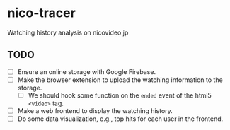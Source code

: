 # nico-tracer
Watching history analysis on nicovideo.jp

## TODO
* [ ] Ensure an online storage with Google Firebase.
* [ ] Make the browser extension to upload the watching information to the storage.
  * [ ] We should hook some function on the `ended` event of the html5 `<video>` tag.
* [ ] Make a web frontend to display the watching history.
* [ ] Do some data visualization, e.g., top hits for each user in the frontend.

